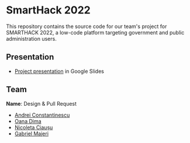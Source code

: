 # SmartHack 2022

This repository contains the source code for our team's project for SMARTHACK 2022,
a low-code platform targeting government and public administration users.

## Presentation

- [Project presentation](https://docs.google.com/presentation/d/13h8NfjAqbEZPPLoJHLSLAXTG5jDBCDJEo9u4dB_oRwo/edit?usp=sharing) in Google Slides

## Team

**Name**: Design & Pull Request

- [Andrei Constantinescu](https://github.com/andreiec)
- [Oana Dima](https://github.com/DimaOanaTeodora)
- [Nicoleta Ciaușu](https://github.com/mehanix)
- [Gabriel Majeri](https://github.com/GabrielMajeri)
